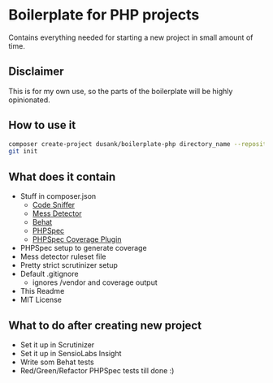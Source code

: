 # Boilerplate for PHP projects #
Contains everything needed for starting a new project in small amount of time.

## Disclaimer ##
This is for my own use, so the parts of the boilerplate will be highly opinionated.

## How to use it ##
```bash
composer create-project dusank/boilerplate-php directory_name --repository-url=github.com:DusanKasan/boilerplate-php.git
git init
```

## What does it contain ##
* Stuff in composer.json
    * [Code Sniffer](https://github.com/squizlabs/PHP_CodeSniffer)
    * [Mess Detector](http://phpmd.org/)
    * [Behat](www.behat.com)
    * [PHPSpec](www.phpspec.com)
    * [PHPSpec Coverage Plugin](https://github.com/henrikbjorn/PhpSpecCodeCoverageExtension)
* PHPSpec setup to generate coverage
* Mess detector ruleset file
* Pretty strict scrutinizer setup
* Default .gitignore
    * ignores /vendor and coverage output
* This Readme
* MIT License

## What to do after creating new project ##
* Set it up in Scrutinizer
* Set it up in SensioLabs Insight
* Write som Behat tests
* Red/Green/Refactor PHPSpec tests till done :)
